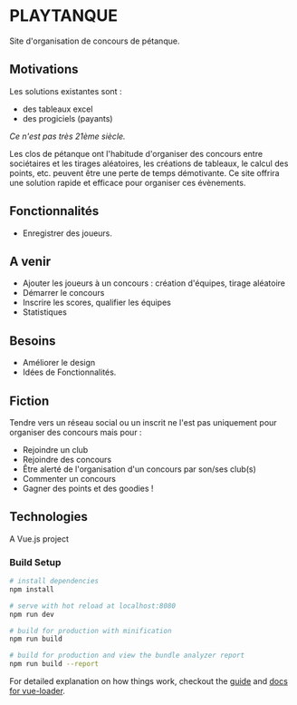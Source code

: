 # PLAYTANQUE

Site d'organisation de concours de pétanque.

## Motivations

Les solutions existantes sont :
- des tableaux excel
- des progiciels (payants)

*Ce n'est pas très 21ème siècle.*

Les clos de pétanque ont l'habitude d'organiser des concours entre sociétaires et les tirages aléatoires, les créations de tableaux, le calcul des points, etc. peuvent être une perte de temps démotivante. Ce site offrira une solution rapide et efficace pour organiser ces évènements.

## Fonctionnalités

- Enregistrer des joueurs.

## A venir

- Ajouter les joueurs à un concours : création d'équipes, tirage aléatoire
- Démarrer le concours
- Inscrire les scores, qualifier les équipes
- Statistiques

## Besoins

- Améliorer le design
- Idées de Fonctionnalités.

## Fiction

Tendre vers un réseau social ou un inscrit ne l'est pas uniquement pour organiser des concours mais pour :
- Rejoindre un club
- Rejoindre des concours
- Être alerté de l'organisation d'un concours par son/ses club(s)
- Commenter un concours
- Gagner des points et des goodies !

## Technologies

A Vue.js project

### Build Setup

``` bash
# install dependencies
npm install

# serve with hot reload at localhost:8080
npm run dev

# build for production with minification
npm run build

# build for production and view the bundle analyzer report
npm run build --report
```

For detailed explanation on how things work, checkout the [guide](http://vuejs-templates.github.io/webpack/) and [docs for vue-loader](http://vuejs.github.io/vue-loader).
